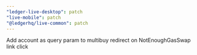 ```yaml
---
"ledger-live-desktop": patch
"live-mobile": patch
"@ledgerhq/live-common": patch
---
```


Add account as query param to multibuy redirect on NotEnoughGasSwap link click
